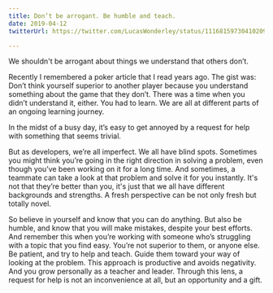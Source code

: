 ```yaml
---
title: Don’t be arrogant. Be humble and teach.
date: 2019-04-12
twitterUrl: https://twitter.com/LucasWonderley/status/1116815973041020934

---
```

We shouldn't be arrogant about things we understand that others don’t.

Recently I remembered a poker article that I read years ago. The gist was: Don’t think yourself superior to another player because you understand something about the game that they don’t. There was a time when you didn’t understand it, either. You had to learn. We are all at different parts of an ongoing learning journey.

In the midst of a busy day, it’s easy to get annoyed by a request for help with something that seems trivial.

But as developers, we’re all imperfect.  We all have blind spots. Sometimes you might think you’re going in the right direction in solving a problem, even though you’ve been working on it for a long time. And sometimes, a teammate can take a look at that problem and solve it for you instantly. It's not that they’re better than you, it's just that we all have different backgrounds and strengths. A fresh perspective can be not only fresh but totally novel.

So believe in yourself and know that you can do anything. But also be humble, and know that you will make mistakes, despite your best efforts. And remember this when you’re working with someone who’s struggling with a topic that you find easy. You’re not superior to them, or anyone else. Be patient, and try to help and teach. Guide them toward your way of looking at the problem. This approach is productive and avoids negativity. And you grow personally as a teacher and leader. Through this lens, a request for help is not an inconvenience at all, but an opportunity and a gift.